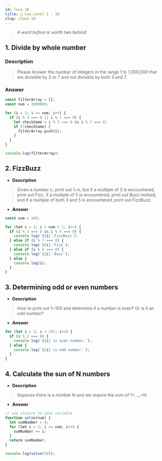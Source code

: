```yaml
---
id: low1-10
title: 📜 Low Level 1 - 10
slug: /low1-10
---
```


> _A word before is worth two behind._

## 1. Divide by whole number

<!-- 請回答 1-10000000 這個範圍內，能被3或7整除，並且不能同時被3和7整除的整數數量。 -->

### Description

> Please Answer the number of integers in the range 1 to 1,000,000 that are divisible by 3 or 7 and not divisible by both 3 and 7.

### Answer

```javascript
const filterArray = [];
const num = 1000000;

for (i = 1; i <= num; i++) {
  if (i % 3 === 0 || i % 7 === 0) {
    let checkSame = i % 3 === 0 && i % 7 === 0;
    if (!checkSame) {
      filterArray.push(i);
    }
  }
}

console.log(filterArray);
```

## 2. FizzBuzz

<!-- 給一個數字 n，印出 1~n，但如果碰到 3 的倍數，印出 Fizz，碰到 5 的倍數，改印 Buzz，若同時碰到 3 跟 5 的倍數，印出 FizzBuzz。 -->

- <strong>Description</strong>

> Given a number n, print out 1~n, but if a multiple of 3 is encountered, print out Fizz, if a multiple of 5 is encountered, print out Buzz instead, and if a multiple of both 3 and 5 is encountered, print out FizzBuzz.

- <strong>Answer</strong>

```javascript
const num = 100;

for (let i = 1; i < num + 1; i++) {
  if (i % 3 === 0 && i % 5 === 0) {
    console.log(`${i}：FizzBuzz`);
  } else if (i % 3 === 0) {
    console.log(`${i}：Fizz`);
  } else if (i % 5 === 0) {
    console.log(`${i}：Buzz`);
  } else {
    console.log(i);
  }
}
```

## 3. Determining odd or even numbers

<!-- 如何印出 1~100？並判斷某個數是偶數？或是奇數？ -->

- <strong>Description</strong>

> How to print out 1~100 and determine if a number is even? Or is it an odd number?

- <strong>Answer</strong>

```javascript
for (let i = 1; i < 101; i++) {
  if (i % 2 === 0) {
    console.log(`${i} is even number.`);
  } else {
    console.log(`${i} is odd number.`);
  }
}
```

## 4. Calculate the sun of N numbers

<!-- 假設有一個數字 N，我們要求 1+…_+N 的總和。 -->

- <strong>Description</strong>

> Suppose there is a number N and we require the sum of 1+...\_+N.

- <strong>Answer</strong>

```javascript
// use closure to save variable
function solve(num) {
  let sumNumber = 0;
  for (let i = 1; i <= num; i++) {
    sumNumber += i;
  }
  return sumNumber;
}

console.log(solve(10));
```

<!-- ## 5. -->

<!-- 給定兩個正整數 a 與 b，輸出 a + b 的結果。 -->

<!-- - <strong>Description</strong> -->

<!-- > Given two positive integers a and b, output the result of a + b. -->
